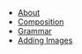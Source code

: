 * [About](README.md)
* [Composition](style.md)
* [Grammar](grammar.md)
* [Adding Images](images.md)
  



